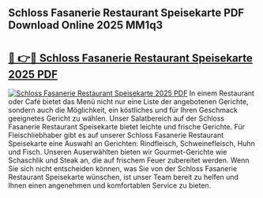 ## Schloss Fasanerie Restaurant Speisekarte PDF Download Online 2025 MM1q3

# <h2><a href="http://gca2g2.nevu.top/?p=Schloss+Fasanerie+Restaurant+Speisekarte">🔗 👉🔴 Schloss Fasanerie Restaurant Speisekarte 2025 PDF</a></h2>

[![Schloss Fasanerie Restaurant Speisekarte 2025 PDF](https://i.imgur.com/dBaPXMq.png)](http://gca2g2.nevu.top/?p=Schloss+Fasanerie+Restaurant+Speisekarte)
In einem Restaurant oder Café bietet das Menü nicht nur eine Liste der angebotenen Gerichte, sondern auch die Möglichkeit, ein köstliches und für Ihren Geschmack geeignetes Gericht zu wählen. Unser Salatbereich auf der Schloss Fasanerie Restaurant Speisekarte bietet leichte und frische Gerichte. Für Fleischliebhaber gibt es auf unserer Schloss Fasanerie Restaurant Speisekarte eine Auswahl an Gerichten: Rindfleisch, Schweinefleisch, Huhn und Fisch. Unseren Auserwählten bieten wir Gourmet-Gerichte wie Schaschlik und Steak an, die auf frischem Feuer zubereitet werden. Wenn Sie sich nicht entscheiden können, was Sie von der Schloss Fasanerie Restaurant Speisekarte wünschen, ist unser Team bereit zu helfen und Ihnen einen angenehmen und komfortablen Service zu bieten.
